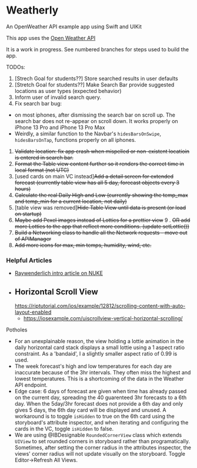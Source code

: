 # Weatherly
An OpenWeather API example app using Swift and UIKit

This app uses the [Open Weather API](https://openweathermap.org/)

It is a work in progress. See numbered branches for steps used to build the app. 

TODOs: 
1. [Strech Goal for students??] Store searched results in user defaults
1. [Stretch Goal for students??] Make Search Bar provide suggested locations as user types (expected behavior)
1. Inform user of invalid search query.
1. Fix search bar bug:
 - on most iphones, after dismissing the search bar on scroll up. The search bar does not re-appear on scroll down. It works properly on iPhone 13 Pro and iPhone 13 Pro Max
 - Weirdly, a similar function to the Navbar's `hidesBarsOnSwipe`, `hidesBarsOnTap`, functions properly on all iphones.
1. ~~Validate location: fix app crash when mispelled or non-existent locatioin is entered in search bar.~~
1. ~~Format the Table view content further so it renders the correct time in local format (not UTC)~~
2. [used cards on main VC instead]~~Add a detail screen for extended forecast (currently table view has all 5 day, forecast objects every 3 hours)~~
3. ~~Calculate the real Daily High and Low (currently showing the temp_max and temp_min for a current location, not daily)~~
5. [table view was removed]~~Hide Table View until data is present (or load on startup)~~
8. ~~Maybe add Pexel images instead of Lotties for a prettier view~~
9 . ~~OR add more Lotties to the app that reflect more conditions. (update setLottie())~~
10. ~~Build a Networking class to handle all the Network requests - move out of APIManager~~
11. ~~Add more icons for max, min temps, humidity, wind, etc.~~

### Helpful Articles
- [Raywenderlich intro article on NUKE](https://www.raywenderlich.com/11070743-nuke-tutorial-for-ios-getting-started) 
- Horizontal Scroll View
    - 
    https://riptutorial.com/ios/example/12812/scrolling-content-with-auto-layout-enabled
    - https://iosexample.com/uiscrollview-vertical-horizontal-scrolling/

Potholes
- For an unexplainable reason, the view holding a lottie animation in the daily horizontal card stack displays
a small lottie using a 1 aspect ratio constraint. As a 'bandaid', I a slightly smaller aspect ratio of 0.99 is used.
- The week forecast's high and low temperatures for each day are inaccurate because of the 3hr intervals. They often miss the highest and lowest temperatures. This is a shortcoming of the data in the Weather API endpoint.  
- Edge case: 6 days of forecast are given when time has already passed on the current day, spreading the 40 guarenteed 3hr forecasts to a 6th day. When the 5day/3hr forecast does not provide a 6th day and only gives 5 days, the 6th day card will be displayed and unused. A workaround is to toggle `isHidden` to true on the 6th card using the storyboard's attribute inspector, and when iterating and configuring the cards in the VC, toggle `isHidden` to false.
- We are using @IBDesignable `RoundedCornerView` class which extends `UIView` to set rounded corners in storyboard rather than programatically. Sometimes, after setting the corner radius in the attributes inspector, the views' corner radius will not update visually on the storyboard. Toggle Editor->Refresh All Views.
